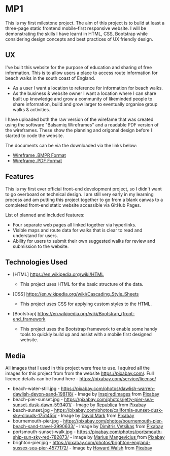 # MP1

This is my first milestone project. The aim of this project is to build at least a three-page static frontend mobile-first responsive website. I will be demonstrating the skills I have learnt in HTML, CSS, Bootstrap while considering design concepts and best practices of UX friendly design.
 
## UX

I've built this website for the purpose of education and sharing of free information. This is to allow users a place to access route information for beach walks in the south coast of England.

- As a user I want a location to reference for information for beach walks.
- As the business & website owner I want a location where I can share built up knowledge and grow a community of likeminded people to share information, build and grow larger to eventually organise group walks & activities.

I have uploaded both the raw version of the wirefame that was created using the software "Balsamiq Wireframes" and a readable PDF version of the wireframes. These show the planning and origonal design before I started to code the website.

The documents can be via the downloaded via the links below:
- [Wireframe .BMPR Format](https://github.com/davidhuk/David-Harris-MP1/raw/master/assets/Wireframes/david-harris-milestone-project-1-wireframes.bmpr)
- [Wireframe .PDF Format](https://github.com/davidhuk/David-Harris-MP1/raw/master/assets/Wireframes/david-harris-milestone-project-1-wireframes.pdf)

## Features

This is my first ever official front-end development project, so I didn't want to go overboard on technical design. I am still very early in my learning process and am putting this project together to go from a blank canvas to a completed front-end static website accessible via GitHub Pages.

List of planned and included features:
 - Four separate web pages all linked together via hyperlinks.
 - Visible maps and route data for walks that is clear to read and understand for users.
 - Ability for users to submit their own suggested walks for review and submission to the website.
 
## Technologies Used

- [HTML] https://en.wikipedia.org/wiki/HTML
    - This project uses HTML for the basic structure of the data.

- [CSS] https://en.wikipedia.org/wiki/Cascading_Style_Sheets
    - This project uses CSS for applying custom styles to the HTML.

- [Bootstrap] https://en.wikipedia.org/wiki/Bootstrap_(front-end_framework
    - This project uses the Bootstrap framework to enable some handy tools to quickly build up and assist with a mobile first designed website.

## Media

 All images that I used in this project were free to use. I aquired  all the images for this project from from the website https://pixabay.com/. Full licence details can be found here - https://pixabay.com/service/license/

- beach-water-still.jpg - https://pixabay.com/photos/dawlish-warren-dawlish-devon-sand-198118/ - Image by <a href="https://pixabay.com/users/inspiredimages-57296/?utm_source=link-attribution&amp;utm_medium=referral&amp;utm_campaign=image&amp;utm_content=198118">InspiredImages</a> from <a href="https://pixabay.com/?utm_source=link-attribution&amp;utm_medium=referral&amp;utm_campaign=image&amp;utm_content=198118">Pixabay</a>
- beach-pier-sunset.jpg - https://pixabay.com/photos/jetty-pier-sea-sunset-dusk-dawn-593401/ - Image by <a href="https://pixabay.com/users/republica-24347/?utm_source=link-attribution&amp;utm_medium=referral&amp;utm_campaign=image&amp;utm_content=593401">Republica</a> from <a href="https://pixabay.com/?utm_source=link-attribution&amp;utm_medium=referral&amp;utm_campaign=image&amp;utm_content=593401">Pixabay</a>
- beach-sunset.jpg - https://pixabay.com/photos/california-sunset-dusk-sky-clouds-1751455/ - Image by <a href="https://pixabay.com/users/12019-12019/?utm_source=link-attribution&amp;utm_medium=referral&amp;utm_campaign=image&amp;utm_content=1751455">David Mark</a> from <a href="https://pixabay.com/?utm_source=link-attribution&amp;utm_medium=referral&amp;utm_campaign=image&amp;utm_content=1751455">Pixabay</a>
- bournemouth-pier.jpg - https://pixabay.com/photos/bournemouth-pier-beach-sand-travel-3990633/ - Image by <a href="https://pixabay.com/users/dimitrisvetsikas1969-1857980/?utm_source=link-attribution&amp;utm_medium=referral&amp;utm_campaign=image&amp;utm_content=3990633">Dimitris Vetsikas</a> from <a href="https://pixabay.com/?utm_source=link-attribution&amp;utm_medium=referral&amp;utm_campaign=image&amp;utm_content=3990633">Pixabay</a>
- portsmouth-sunset-walk.jpg - https://pixabay.com/photos/portsmouth-ship-sun-sky-red-782873/ - Image by <a href="https://pixabay.com/users/921563-921563/?utm_source=link-attribution&amp;utm_medium=referral&amp;utm_campaign=image&amp;utm_content=782873">Marius Mangevicius </a> from <a href="https://pixabay.com/?utm_source=link-attribution&amp;utm_medium=referral&amp;utm_campaign=image&amp;utm_content=782873">Pixabay</a>
- brighton-pier.jpg - https://pixabay.com/photos/brighton-england-sussex-sea-pier-4577172/ - Image by <a href="https://pixabay.com/users/kidmoses-14062968/?utm_source=link-attribution&amp;utm_medium=referral&amp;utm_campaign=image&amp;utm_content=4577172">Howard Walsh</a> from <a href="https://pixabay.com/?utm_source=link-attribution&amp;utm_medium=referral&amp;utm_campaign=image&amp;utm_content=4577172">Pixabay</a>